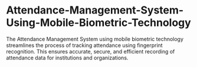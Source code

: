 # Attendance-Management-System-Using-Mobile-Biometric-Technology
The Attendance Management System using mobile biometric technology streamlines the process of tracking attendance using fingerprint recognition.  This ensures accurate, secure, and efficient recording of attendance data for institutions and organizations.
